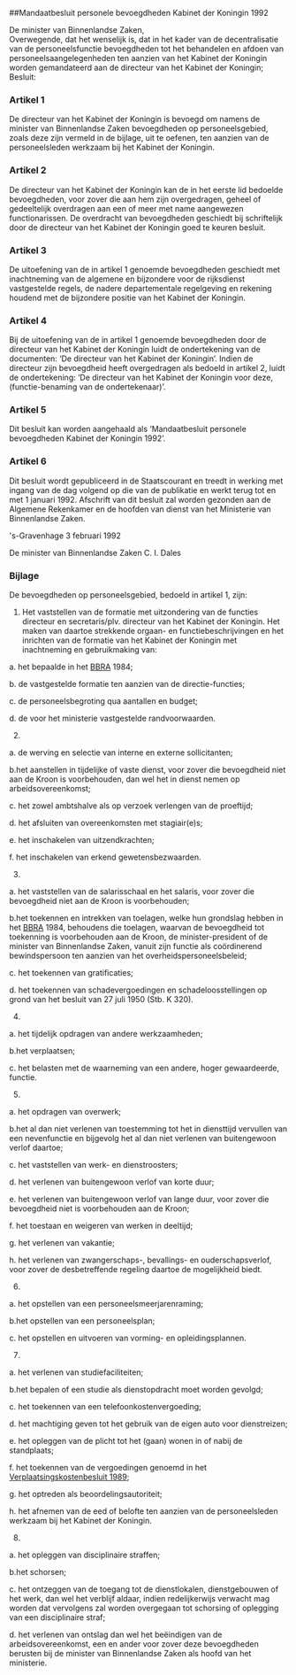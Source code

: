 <meta http-equiv='Content-Type' content='text/html; charset=utf-8' />

##Mandaatbesluit personele bevoegdheden Kabinet der Koningin 1992

De minister van Binnenlandse Zaken,  
Overwegende, dat het wenselijk is, dat in het kader van de decentralisatie van de personeelsfunctie bevoegdheden tot het behandelen en afdoen van personeelsaangelegenheden ten aanzien van het Kabinet der Koningin worden gemandateerd aan de directeur van het Kabinet der Koningin;
Besluit:    

### Artikel  1  

De directeur van het Kabinet der Koningin is bevoegd om namens de minister van Binnenlandse Zaken bevoegdheden op personeelsgebied, zoals deze zijn vermeld in de bijlage, uit te oefenen, ten aanzien van de personeelsleden werkzaam bij het Kabinet der Koningin. 

### Artikel  2  

De directeur van het Kabinet der Koningin kan de in het eerste lid bedoelde bevoegdheden, voor zover die aan hem zijn overgedragen, geheel of gedeeltelijk overdragen aan een of meer met name aangewezen functionarissen. De overdracht van bevoegdheden geschiedt bij schriftelijk door de directeur van het Kabinet der Koningin goed te keuren besluit. 

### Artikel  3  

De uitoefening van de in artikel 1 genoemde bevoegdheden geschiedt met inachtneming van de algemene en bijzondere voor de rijksdienst vastgestelde regels, de nadere departementale regelgeving en rekening houdend met de bijzondere positie van het Kabinet der Koningin. 

### Artikel  4  

Bij de uitoefening van de in artikel 1 genoemde bevoegdheden door de directeur van het Kabinet der Koningin luidt de ondertekening van de documenten: ‘De directeur van het Kabinet der Koningin’. Indien de directeur zijn bevoegdheid heeft overgedragen als bedoeld in artikel 2, luidt de ondertekening: ‘De directeur van het Kabinet der Koningin voor deze, (functie-benaming van de ondertekenaar)’. 

### Artikel  5  

Dit besluit kan worden aangehaald als ‘Mandaatbesluit personele bevoegdheden Kabinet der Koningin 1992’. 

### Artikel  6  

Dit besluit wordt gepubliceerd in de Staatscourant en treedt in werking met ingang van de dag volgend op die van de publikatie en werkt terug tot en met 1 januari 1992. Afschrift van dit besluit zal worden gezonden aan de Algemene Rekenkamer en de hoofden van dienst van het Ministerie van Binnenlandse Zaken. 

's-Gravenhage 
3 februari 1992    

De 
minister van Binnenlandse Zaken 
C. I. Dales     

### Bijlage  

De bevoegdheden op personeelsgebied, bedoeld in artikel 1, zijn: 

1. Het vaststellen van de formatie met uitzondering van de functies directeur en secretaris/plv. directeur van het Kabinet der Koningin. Het maken van daartoe strekkende orgaan- en functiebeschrijvingen en het inrichten van de formatie van het Kabinet der Koningin met inachtneming en gebruikmaking van:  

a. het bepaalde in het [BBRA](../../../../../../../../../AMvB/bezoldigingsbesluit/burgerlijke/rijksambtenaren/1984/BWBR0003630/README.md) 1984; 

b. de vastgestelde formatie ten aanzien van de directie-functies; 

c. de personeelsbegroting qua aantallen en budget; 

d. de voor het ministerie vastgestelde randvoorwaarden.  

2. 
a.  de werving en selectie van interne en externe sollicitanten; 

b.het aanstellen in tijdelijke of vaste dienst, voor zover die bevoegdheid niet aan de Kroon is voorbehouden, dan wel het in dienst nemen op arbeidsovereenkomst; 

c. het zowel ambtshalve als op verzoek verlengen van de proeftijd; 

d. het afsluiten van overeenkomsten met stagiair(e)s; 

e. het inschakelen van uitzendkrachten; 

f. het inschakelen van erkend gewetensbezwaarden.  

3. 

a.  het vaststellen van de salarisschaal en het salaris, voor zover die bevoegdheid niet aan de Kroon is voorbehouden; 

b.het toekennen en intrekken van toelagen, welke hun grondslag hebben in het [BBRA](../../../../../../../../../AMvB/bezoldigingsbesluit/burgerlijke/rijksambtenaren/1984/BWBR0003630/README.md) 1984, behoudens die toelagen, waarvan de bevoegdheid tot toekenning is voorbehouden aan de Kroon, de minister-president of de minister van Binnenlandse Zaken, vanuit zijn functie als coördinerend bewindspersoon ten aanzien van het overheidspersoneelsbeleid; 

c. het toekennen van gratificaties; 

d. het toekennen van schadevergoedingen en schadeloosstellingen op grond van het besluit van 27 juli 1950 (Stb. K 320).  

4. 

a.  het tijdelijk opdragen van andere werkzaamheden; 

b.het verplaatsen; 

c. het belasten met de waarneming van een andere, hoger gewaardeerde, functie.  

5. 

a.  het opdragen van overwerk; 

b.het al dan niet verlenen van toestemming tot het in diensttijd vervullen van een nevenfunctie en bijgevolg het al dan niet verlenen van buitengewoon verlof daartoe; 

c. het vaststellen van werk- en dienstroosters; 

d. het verlenen van buitengewoon verlof van korte duur; 

e. het verlenen van buitengewoon verlof van lange duur, voor zover die bevoegdheid niet is voorbehouden aan de Kroon; 

f. het toestaan en weigeren van werken in deeltijd; 

g. het verlenen van vakantie; 

h. het verlenen van zwangerschaps-, bevallings- en ouderschapsverlof, voor zover de desbetreffende regeling daartoe de mogelijkheid biedt.  

6. 

a.  het opstellen van een personeelsmeerjarenraming; 

b.het opstellen van een personeelsplan; 

c. het opstellen en uitvoeren van vorming- en opleidingsplannen.  

7. 

a.  het verlenen van studiefaciliteiten; 

b.het bepalen of een studie als dienstopdracht moet worden gevolgd; 

c. het toekennen van een telefoonkostenvergoeding; 

d. het machtiging geven tot het gebruik van de eigen auto voor dienstreizen; 

e. het opleggen van de plicht tot het (gaan) wonen in of nabij de standplaats; 

f. het toekennen van de vergoedingen genoemd in het [Verplaatsingskostenbesluit 1989](../../../../../../../../../AMvB/verplaatsingskostenbesluit/1989/BWBR0004630/README.md); 

g. het optreden als beoordelingsautoriteit; 

h. het afnemen van de eed of belofte ten aanzien van de personeelsleden werkzaam bij het Kabinet der Koningin.  

8. 

a.  het opleggen van disciplinaire straffen; 

b.het schorsen; 

c. het ontzeggen van de toegang tot de dienstlokalen, dienstgebouwen of het werk, dan wel het verblijf aldaar, indien redelijkerwijs verwacht mag worden dat vervolgens zal worden overgegaan tot schorsing of oplegging van een disciplinaire straf; 

d. het verlenen van ontslag dan wel het beëindigen van de arbeidsovereenkomst, een en ander voor zover deze bevoegdheden berusten bij de minister van Binnenlandse Zaken als hoofd van het ministerie.   

